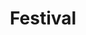 ---
title: Festival
description: WordPress plugin for managing events
external_url: https://github.com/samhermes/festival-event-manager
github_url: https://github.com/samhermes/festival-event-manager
order: 4
---